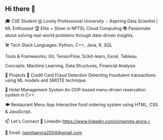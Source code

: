 ## Hi there 👋

<!--
**


- 🔭 I’m currently working on ...
- 🌱 I’m currently learning ...
- 👯 I’m looking to collaborate on ...
- 🤔 I’m looking for help with ...
- 💬 Ask me about ...
- 📫 How to reach me: ...
- 😄 Pronouns: ...
- ⚡ Fun fact: ...
-->

🎓 CSE Student @ Lovely Professional University
💡 Aspiring Data Scientist | ML Enthusiast 
🏆 Elite + Silver in NPTEL Cloud Computing
📚 Passionate about solving real-world problems through data-driven insights.

🛠️ Tech Stack
Languages: Python, C++, Java, R, SQL

Tools & Frameworks: Git, TensorFlow, Scikit-learn, Excel, Tableau

Concepts: Machine Learning, Data Structures, Financial Analysis

🚀 Projects
🔐 Credit Card Fraud Detection
Detecting fraudulent transactions using ML models and SMOTE technique.

🏨 Hotel Management System
An OOP-based menu-driven reservation system in C++.

🍽️ Restaurant Menu App
Interactive food ordering system using HTML, CSS & JavaScript.

📫 Let's Connect
💼 LinkedIn https://www.linkedin.com/in/namita-arora-/ 

📧 Email: namitaarora2004@gmail.com
